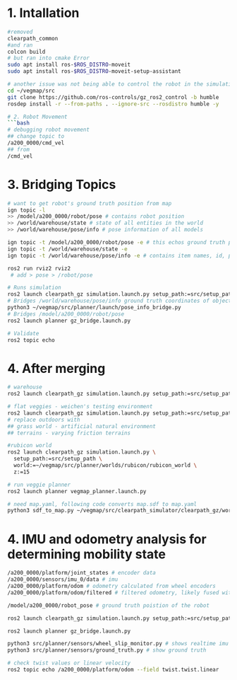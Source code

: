 # 1. Intallation
```bash
#removed 
clearpath_common 
#and ran 
colcon build 
# but ran into cmake Error
sudo apt install ros-$ROS_DISTRO-moveit
sudo apt install ros-$ROS_DISTRO-moveit-setup-assistant

# another issue was not being able to control the robot in the simulation because there wasn't a controller
cd ~/vegmap/src
git clone https://github.com/ros-controls/gz_ros2_control -b humble
rosdep install -r --from-paths . --ignore-src --rosdistro humble -y

# 2. Robot Movement
```bash
# debugging robot movement
## change topic to
/a200_0000/cmd_vel
## from
/cmd_vel
```
# 3. Bridging Topics

```bash
# want to get robot's ground truth position from map
ign topic -l 
>> /model/a200_0000/robot/pose # contains robot position
>> /world/warehouse/state # state of all entities in the world
>> /world/warehouse/pose/info # pose information of all models

ign topic -t /model/a200_0000/robot/pose -e # this echos ground truth position
ign topic -t /world/warehouse/state -e
ign topic -t /world/warehouse/pose/info -e # contains item names, id, position

ros2 run rviz2 rviz2
 # add > pose > /robot/pose
```


```bash
# Runs simulation
ros2 launch clearpath_gz simulation.launch.py setup_path:=src/setup_path
# Bridges /world/warehouse/pose/info ground truth coordinates of objects
python3 ~/vegmap/src/planner/launch/pose_info_bridge.py
# Bridges /model/a200_0000/robot/pose
ros2 launch planner gz_bridge.launch.py

# Validate
ros2 topic echo
```


# 4. After merging
```bash
# warehouse
ros2 launch clearpath_gz simulation.launch.py setup_path:=src/setup_path

# flat veggies - weichen's testing environment
ros2 launch clearpath_gz simulation.launch.py setup_path:=src/setup_path world:=~/vegmap/src/planner/worlds/outdoors
# replace outdoors with
## grass world - artificial natural environment
## terrains - varying friction terrains

#rubicon world
ros2 launch clearpath_gz simulation.launch.py \
  setup_path:=src/setup_path \
  world:=~/vegmap/src/planner/worlds/rubicon/rubicon_world \
  z:=15

# run veggie planner
ros2 launch planner vegmap_planner.launch.py

# need map.yaml, following code converts map.sdf to map.yaml
python3 sdf_to_map.py ~/vegmap/src/clearpath_simulator/clearpath_gz/worlds/warehouse.sdf ~/vegmap/src/planner/maps warehouse_map

```


# 4. IMU and odometry analysis for determining mobility state

```bash
/a200_0000/platform/joint_states # encoder data
/a200_0000/sensors/imu_0/data # imu
/a200_0000/platform/odom # odometry calculated from wheel encoders
/a200_0000/platform/odom/filtered # filtered odometry, likely fused with IMU

/model/a200_0000/robot_pose # ground truth poistion of the robot
```


```bash
ros2 launch clearpath_gz simulation.launch.py setup_path:=src/setup_path world:=~/vegmap/src/planner/worlds/terrains

ros2 launch planner gz_bridge.launch.py

python3 src/planner/sensors/wheel_slip_monitor.py # shows realtime imu and pose stuf
python3 src/planner/sensors/ground_truth.py # show ground truth 
```

```bash
# check twist values or linear velocity
ros2 topic echo /a200_0000/platform/odom --field twist.twist.linear
```